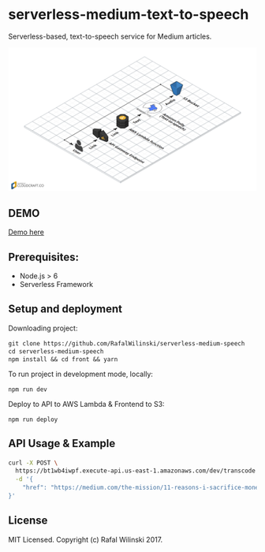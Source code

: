 # serverless-medium-text-to-speech

Serverless-based, text-to-speech service for Medium articles.

![Infrastructure Diagram](/assets/infra.png?raw=true "Infrastructure Diagram")

## DEMO
[Demo here](http://medium-speech.s3.amazonaws.com/index.html)

## Prerequisites:
- Node.js > 6
- Serverless Framework

## Setup and deployment

Downloading project:

```
git clone https://github.com/RafalWilinski/serverless-medium-speech
cd serverless-medium-speech
npm install && cd front && yarn
```

To run project in development mode, locally:

```
npm run dev
```

Deploy to API to AWS Lambda & Frontend to S3:
```
npm run deploy
```

## API Usage & Example
```bash
curl -X POST \
  https://bt1wb4iwpf.execute-api.us-east-1.amazonaws.com/dev/transcode \
  -d '{
	"href": "https://medium.com/the-mission/11-reasons-i-sacrifice-money-to-work-wherever-i-want-21e9ce36f2b"
}'
```

## License
MIT Licensed. Copyright (c) Rafal Wilinski 2017.
